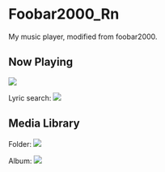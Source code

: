 # Foobar2000_Rn
My music player, modified from foobar2000.

## Now Playing

![](https://xingrunli-img.oss-cn-shenzhen.aliyuncs.com/img/202307162053623.png)

Lyric search:
![](https://xingrunli-img.oss-cn-shenzhen.aliyuncs.com/img/202307162049532.png)

## Media Library

Folder:
![](https://xingrunli-img.oss-cn-shenzhen.aliyuncs.com/img/202307162047506.png)

Album:
![](https://xingrunli-img.oss-cn-shenzhen.aliyuncs.com/img/202307162048617.png)
